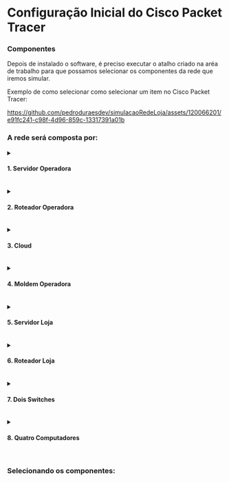 
# Configuração Inicial do Cisco Packet Tracer

### Componentes

Depois de instalado o software, é preciso executar o atalho criado na aréa de trabalho para que possamos selecionar os componentes da rede que iremos simular.<br>

Exemplo de como selecionar como selecionar um item no Cisco Packet Tracer:<br>


https://github.com/pedroduraesdev/simulacaoRedeLoja/assets/120066201/e91fc241-c98f-4d96-859c-13317391a01b


### A rede será composta por:

<details>
<summary><h4>1.  Servidor Operadora</h4></summary>

Para selecionar o Servidor Operadora utilizado no exemplo, é preciso seguir essas orientações e o vídeo de como selecionar os componetes. ![Servidor Operadora](https://github.com/pedroduraesdev/simulacaoRedeLoja/blob/main/documentos/img/Servidores.png)
</details><br>

<details>
<summary><h4>2.  Roteador Operadora</h4></summary>

Para selecionar o Roteador Operadora utilizado no exemplo, é preciso seguir essas orientações e o vídeo de como selecionar os componetes. ![Roteador Operadora](https://github.com/pedroduraesdev/simulacaoRedeLoja/blob/main/documentos/img/RoteadorOperadora.png)
</details><br>

<details>
<summary><h4>3.  Cloud</h4></summary>

Para selecionar a Cloud utilizado no exemplo, é preciso seguir essas orientações e o vídeo de como selecionar os componetes. ![Cloud Operadora](https://github.com/pedroduraesdev/simulacaoRedeLoja/blob/main/documentos/img/CloudOperadora.png)
</details><br>

<details>
<summary><h4>4.  Moldem Operadora</h4></summary>

Para selecionar o Moldeom da Operadora utilizado no exemplo, é preciso seguir essas orientações e o vídeo de como selecionar os componetes. ![Moldem Operadora](https://github.com/pedroduraesdev/simulacaoRedeLoja/blob/main/documentos/img/MoldemOperadora.png)
</details><br>

<details>
<summary><h4>5.  Servidor Loja</h4></summary>

Para selecionar o Servidor da Loja utilizado no exemplo, é preciso seguir essas orientações e o vídeo de como selecionar os componetes. ![Servidor Cliente](https://github.com/pedroduraesdev/simulacaoRedeLoja/blob/main/documentos/img/Servidores.png)
</details><br>
<details>
<summary><h4>6.  Roteador Loja</h4></summary>

Para selecionar o Roteador da Loja utilizado no exemplo, é preciso seguir essas orientações e o vídeo de como selecionar os componetes. ![Roteador Loja](https://github.com/pedroduraesdev/simulacaoRedeLoja/blob/main/documentos/img/RoteadorLoja.png)
</details><br>

<details>
<summary><h4>7.  Dois Switches</h4></summary>

Para selecionar os Switches utilizado no exemplo, é preciso seguir essas orientações e o vídeo de como selecionar os componetes. ![Switches Loja](https://github.com/pedroduraesdev/simulacaoRedeLoja/blob/main/documentos/img/Switches.png)
</details><br>

<details>
<summary><h4>8.  Quatro Computadores</h4></summary>

Para selecionar os Computadores utilizado no exemplo, é preciso seguir essas orientações e o vídeo de como selecionar os componetes. ![Computadores](https://github.com/pedroduraesdev/simulacaoRedeLoja/blob/main/documentos/img/ComputadoresLoja.png)
</details><br>

### Selecionando os componentes:

